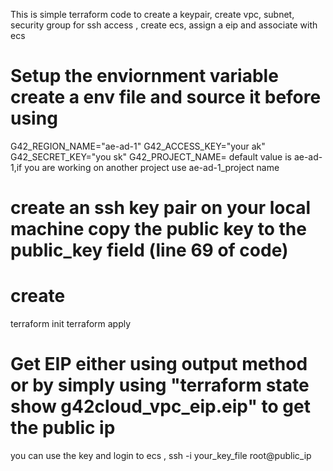 This is simple terraform code to create a keypair, create vpc, subnet, security group for ssh access , create ecs, assign a eip and associate with ecs

# Setup the enviornment variable create a env file and source it before using
G42_REGION_NAME="ae-ad-1" 
G42_ACCESS_KEY="your ak"
G42_SECRET_KEY="you sk"
G42_PROJECT_NAME=<your project name> default value is ae-ad-1,if you are working on another project use ae-ad-1_project name

# create an ssh key pair on your local machine copy the public key to the public_key field (line 69 of code)

# create 
terraform init
terraform apply

# Get EIP either using output method or by simply using "terraform state show g42cloud_vpc_eip.eip" to get the public ip
you can use the key and login to ecs , ssh -i your_key_file root@public_ip